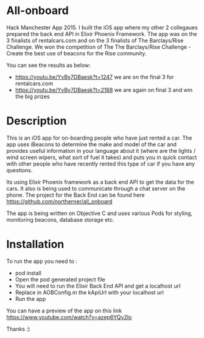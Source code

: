 # All-onboard
Hack Manchester App 2015. I built the iOS app where my other 2 collegaues prepared the back end API in Elixir Phoenix Framework. The app was on the 3 finalists of rentalcars.com and on the 3 finalists of The Barclays/Rise Challenge. We won the competition of The The Barclays/Rise Challenge - Create the best use of beacons for the Rise community.

You can see the results as below:
  - https://youtu.be/YvBy7DBaesk?t=1247 we are on the final 3 for rentalcars.com
  - https://youtu.be/YvBy7DBaesk?t=2188 we are again on final 3 and win the big prizes

# Description

This is an iOS app for on-boarding people who have just rented a car.  The app uses iBeacons to determine the make and model of the car and provides useful information in your language about it (where are the lights / wind screen wipers, what sort of fuel it takes) and puts you in quick contact with other people who have recently rented this type of car if you have any questions.  

Its using Elixir Phoenix framework as a back end API to get the data for the cars. It also is being used to communicate through a chat server on the phone. The project for the Back End can be found here https://github.com/northerner/all_onboard

The app is being written on Objective C and uses various Pods for styling, monitoring beacons, database storage etc.

# Installation

To run the app you need to :
  - pod install
  - Open the pod generated project file
  - You will need to run the Elixir Back End API and get a localhost url
  - Replace in AOBConfig.m the kApiUrl with your localhost url
  - Run the app

You can have a preview of the app on this link https://www.youtube.com/watch?v=azep6YQy2Io

Thanks :)
